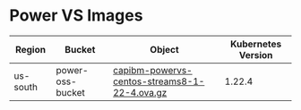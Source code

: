 # Power VS Images


| Region   | Bucket           | Object                                                          | Kubernetes Version |
|----------|------------------|-----------------------------------------------------------------|--------------------|
| us-south | power-oss-bucket | [capibm-powervs-centos-streams8-1-22-4.ova.gz][streams8-1-22-4] | 1.22.4             |


[streams8-1-22-4]: https://power-oss-bucket.s3.us-south.cloud-object-storage.appdomain.cloud/capibm-powervs-centos-streams8-1-22-4.ova.gz